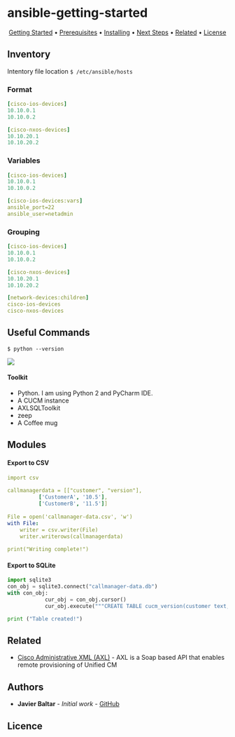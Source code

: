 # ansible-getting-started

<p align="center">
  <a href="#Getting-Started">Getting Started</a> •
  <a href="#Prerequisites">Prerequisites</a> •
  <a href="#Installing">Installing</a> •
  <a href="#Next-Steps">Next Steps</a> •
  <a href="#related">Related</a> •
  <a href="#license">License</a>
</p>


## Inventory
Intentory file location
`$ /etc/ansible/hosts`

### Format

```yaml
[cisco-ios-devices]
10.10.0.1
10.10.0.2

[cisco-nxos-devices]
10.10.20.1
10.10.20.2
```

### Variables

```yaml
[cisco-ios-devices]
10.10.0.1
10.10.0.2

[cisco-ios-devices:vars]
ansible_port=22
ansible_user=netadmin
```

### Grouping

```yaml
[cisco-ios-devices]
10.10.0.1
10.10.0.2

[cisco-nxos-devices]
10.10.20.1
10.10.20.2

[network-devices:children]
cisco-ios-devices
cisco-nxos-devices
```



## Useful Commands



`$ python --version`



![](ciscoDevnetSandboxes.gif)

#### Toolkit

- Python. I am using Python 2 and PyCharm IDE.
- A CUCM instance
- AXLSQLToolkit 
- zeep
- A Coffee mug 

## Modules
#### Export to CSV 

```yaml
import csv
 
callmanagerdata = [["customer", "version"],
          ['CustomerA', '10.5'],
          ['CustomerB', '11.5']]
 
File = open('callmanager-data.csv', 'w')
with File:
    writer = csv.writer(File)
    writer.writerows(callmanagerdata)
     
print("Writing complete!")
```

#### Export to SQLite

```python
import sqlite3
con_obj = sqlite3.connect("callmanager-data.db")
with con_obj:
            cur_obj = con_obj.cursor()
            cur_obj.execute("""CREATE TABLE cucm_version(customer text, version text)""")

print ("Table created!")
```

## Related

* [Cisco Administrative XML (AXL)](https://developer.cisco.com/site/axl/) - AXL is a Soap based API that enables remote provisioning of Unified CM

 

## Authors

* **Javier Baltar** - *Initial work* - [GitHub](https://github.com/JavierBaltar)

## Licence
